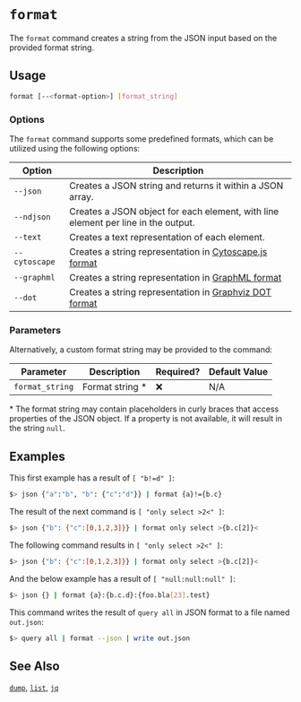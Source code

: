 # `format`

The `format` command creates a string from the JSON input based on the provided format string.

## Usage

```bash
format [--<format-option>] [format_string]
```

### Options

The `format` command supports some predefined formats, which can be utilized using the following options:

| Option        | Description                                                                                                |
| ------------- | ---------------------------------------------------------------------------------------------------------- |
| `--json`      | Creates a JSON string and returns it within a JSON array.                                                  |
| `--ndjson`    | Creates a JSON object for each element, with line element per line in the output.                          |
| `--text`      | Creates a text representation of each element.                                                             |
| `--cytoscape` | Creates a string representation in [Cytoscape.js format](https://js.cytoscape.org/#notation/elements-json) |
| `--graphml`   | Creates a string representation in [GraphML format](http://graphml.graphdrawing.org)                       |
| `--dot`       | Creates a string representation in [Graphviz DOT format](https://graphviz.org/doc/info/lang.html)          |

### Parameters

Alternatively, a custom format string may be provided to the command:

| Parameter       | Description      | Required? | Default Value |
| --------------- | ---------------- | --------- | ------------- |
| `format_string` | Format string \* | ❌        | N/A           |

\* The format string may contain placeholders in curly braces that access properties of the JSON object. If a property is not available, it will result in the string `null`.

## Examples

This first example has a result of `[ "b!=d" ]`:

```bash
$> json {"a":"b", "b": {"c":"d"}} | format {a}!={b.c}
```

The result of the next command is `[ "only select >2<" ]`:

```bash
$> json {"b": {"c":[0,1,2,3]}} | format only select >{b.c[2]}<
```

The following command results in `[ "only select >2<" ]`:

```bash
$> json {"b": {"c":[0,1,2,3]}} | format only select >{b.c[2]}<
```

And the below example has a result of `[ "null:null:null" ]`:

```bash
$> json {} | format {a}:{b.c.d}:{foo.bla[23].test}
```

This command writes the result of `query all` in JSON format to a file named `out.json`:

```bash
$> query all | format --json | write out.json
```

## See Also

[`dump`](./dump.md), [`list`](./list.md), [`jq`](./jq.md)
